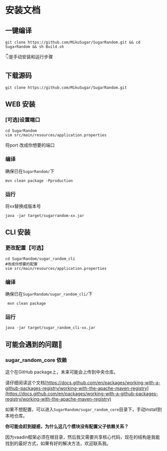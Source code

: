 # 安装文档

## 一键编译

```shell
git clone https://github.com/MikuSugar/SugarRandom.git && cd SugarRandom && sh Build.sh
```

👇是手动安装和运行步骤

## 下载源码

```shell
git clone https://github.com/MikuSugar/SugarRandom.git
```

## WEB 安装

### [可选]设置端口

```shell
cd SugarRandom
vim src/main/resources/application.properties
```

将port 改成你想要的端口

### 编译

确保已在`SugarRandom/`下

```shell
mvn clean package -Pproduction
```

### 运行

将xx替换成版本号

```shell
java -jar target/sugarrandom-xx.jar
```
## CLI 安装

### 更改配置【可选】

````shell
cd SugarRandom/sugar_random_cli
#改成你想要的配置
vim src/main/resources/application.properties 
````

### 编译

确保已在`SugarRandom/sugar_random_cli/`下

```shell
 mvn clean package
```

### 运行

```shell
java -jar target/sugar_random_cli-xx.jar
```

## 可能会遇到的问题🤔

### sugar_random_core 依赖

这个在GitHub package上，未来可能会上传到中央仓库。

请仔细阅读这个文档[https://docs.github.com/en/packages/working-with-a-github-packages-registry/working-with-the-apache-maven-registry](https://docs.github.com/en/packages/working-with-a-github-packages-registry/working-with-the-apache-maven-registry)

如果不想配置，可以进入`SugarRandom/sugar_random_core`目录下，手动install到本地仓库。

**你可能会赶到疑惑，为什么这几个模块没有配置父子依赖关系？**

因为vaadin框架必须在根目录，然后我又需要共享核心代码，现在的结构是我能找到的最好方式，如果有好的解决方法，欢迎联系我。

